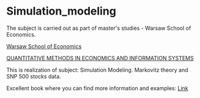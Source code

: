 # Simulation_modeling


The subject is carried out as part of master's studies - Warsaw School of Economics.


[Warsaw School of Economics](https://ssl-www.sgh.waw.pl/en/Pages/default.aspx)


[QUANTITATIVE METHODS IN ECONOMICS AND INFORMATION SYSTEMS](https://ssl-oferta.sgh.waw.pl/en/master/programmes-pl/miesi/Pages/default.aspx)


This is realization of subject: Simulation Modeling. Markovitz theory and SNP 500 stocks data.


Excellent book where you can find more information and examples: [Link](https://subscription.packtpub.com/book/data/9781838985097/1)



